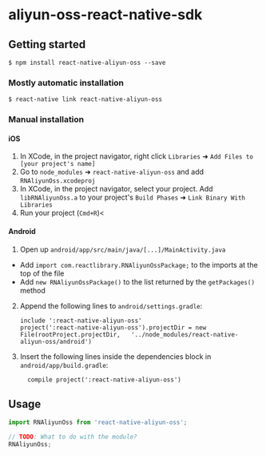 
# aliyun-oss-react-native-sdk

## Getting started

`$ npm install react-native-aliyun-oss --save`

### Mostly automatic installation

`$ react-native link react-native-aliyun-oss`

### Manual installation


#### iOS

1. In XCode, in the project navigator, right click `Libraries` ➜ `Add Files to [your project's name]`
2. Go to `node_modules` ➜ `react-native-aliyun-oss` and add `RNAliyunOss.xcodeproj`
3. In XCode, in the project navigator, select your project. Add `libRNAliyunOss.a` to your project's `Build Phases` ➜ `Link Binary With Libraries`
4. Run your project (`Cmd+R`)<

#### Android

1. Open up `android/app/src/main/java/[...]/MainActivity.java`
  - Add `import com.reactlibrary.RNAliyunOssPackage;` to the imports at the top of the file
  - Add `new RNAliyunOssPackage()` to the list returned by the `getPackages()` method
2. Append the following lines to `android/settings.gradle`:
  	```
  	include ':react-native-aliyun-oss'
  	project(':react-native-aliyun-oss').projectDir = new File(rootProject.projectDir, 	'../node_modules/react-native-aliyun-oss/android')
  	```
3. Insert the following lines inside the dependencies block in `android/app/build.gradle`:
  	```
      compile project(':react-native-aliyun-oss')
  	```


## Usage
```javascript
import RNAliyunOss from 'react-native-aliyun-oss';

// TODO: What to do with the module?
RNAliyunOss;
```
  